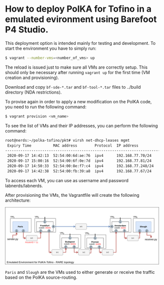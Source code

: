 # How to deploy PolKA for Tofino in a emulated evironment using Barefoot P4 Studio.

This deployment option is intended mainly for testing and development. To start the environment you have to simply run:

```sh
$ vagrant --number-vms=<number_of_vms> up
```

The reload is issued just to make sure all VMs are correctly setup. This should only be necessary after running `vagrant up` for the first time (VM creation and provisioning).

Download and copy `bf-sde-*.tar` and `bf-tool-*.tar` files to ../build directory (NDA restrictions).

To provise again in order to apply a new modification on the PolKA code, you need to run the following command:

```sh
$ vagrant provision <vm_name>
```

To see the list of VMs and their IP addresses, you can perform the following command:

```sh
root@nerds:~/polka-tofino/pkt# virsh net-dhcp-leases mgmt
 Expiry Time          MAC address        Protocol  IP address                Hostname        Client ID or DUID
-------------------------------------------------------------------------------------------------------------------
 2020-09-17 14:42:13  52:54:00:6d:ae:76  ipv4      192.168.77.70/24          amsterdam       01:52:54:00:6d:ae:76
 2020-09-17 15:00:16  52:54:00:6f:0e:7d  ipv4      192.168.77.81/24          frankfurt       01:52:54:00:6f:0e:7d
 2020-09-17 14:50:33  52:54:00:8e:f7:c4  ipv4      192.168.77.248/24         poznan          01:52:54:00:8e:f7:c4
 2020-09-17 14:42:38  52:54:00:fb:39:a8  ipv4      192.168.77.67/24          budapest        01:52:54:00:fb:39:a8
```

To access each VM, you can use as username and password labnerds/labnerds.

After provisioning the VMs, the Vagrantfile will create the following architecture:

![Topology](../../fig/topology.png)

`Paris` and `Slough` are the VMs used to either generate or receive the traffic based on the PolKA source-routing.
